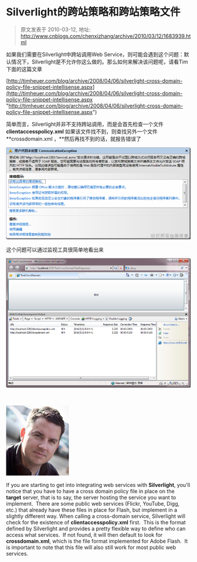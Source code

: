 # Silverlight的跨站策略和跨站策略文件 
> 原文发表于 2010-03-12, 地址: http://www.cnblogs.com/chenxizhang/archive/2010/03/12/1683939.html 


如果我们需要在Silverlight中跨站调用Web Service，则可能会遇到这个问题：默认情况下，Silverlight是不允许你这么做的。那么如何来解决该问题呢，请看Tim下面的这篇文章

 [http://timheuer.com/blog/archive/2008/04/06/silverlight-cross-domain-policy-file-snippet-intellisense.aspx](http://timheuer.com/blog/archive/2008/04/06/silverlight-cross-domain-policy-file-snippet-intellisense.aspx "http://timheuer.com/blog/archive/2008/04/06/silverlight-cross-domain-policy-file-snippet-intellisense.aspx")

 简单而言，Silverlight并非不支持跨站调用，而是会首先检查一个文件**clientaccesspolicy.xml** 如果该文件找不到，则查找另外一个文件**crossdomain.xml ，**然后再找不到的话，就报告错误了

 [![image](./images/1683939-image_thumb.png "image")](http://images.cnblogs.com/cnblogs_com/chenxizhang/WindowsLiveWriter/Silverlight_730E/image_2.png) 

 这个问题可以通过监视工具很简单地看出来 

 [![image](./images/1683939-image_thumb_1.png "image")](http://images.cnblogs.com/cnblogs_com/chenxizhang/WindowsLiveWriter/Silverlight_730E/image_4.png) 

  

 ![Tim Heuer](./images/1683939-timheuer-171-seattleb.jpg)

 If you are starting to get into integrating web services with **Silverlight**, you'll notice that you have to have a cross domain policy file in place on the **target** server, that is to say, the server hosting the service you want to implement.  There are some public web services (Flickr, YouTube, Digg, etc.) that already have these files in place for Flash, but implement in a slightly different way. When calling a cross-domain service, Silverlight will check for the existence of **clientaccesspolicy.xml** first.  This is the format defined by Silverlight and provides a pretty flexible way to define who can access what services.  If not found, it will then default to look for **crossdomain.xml**, which is the file format implemented for Adobe Flash.  It is important to note that this file will also still work for most public web services. 



